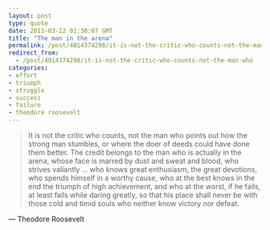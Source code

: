 ```yaml
---
layout: post
type: quote
date: 2011-03-22 01:30:07 GMT
title: "The man in the arena"
permalink: /post/4014374298/it-is-not-the-critic-who-counts-not-the-man-who
redirect_from: 
  - /post/4014374298/it-is-not-the-critic-who-counts-not-the-man-who
categories:
- effort
- triumph
- struggle
- success
- failure
- theodore roosevelt
---
```

<blockquote>It is not the critic who counts, not the man who points out how the strong man stumbles, or where the doer of deeds could have done them better. The credit belongs to the man who is actually in the arena, whose face is marred by dust and sweat and blood, who strives valiantly ... who knows great enthusiasm, the great devotions, who spends himself in a worthy cause, who at the best knows in the end the triumph of high achievement, and who at the worst, if he fails, at least fails while daring greatly, so that his place shall never be with those cold and timid souls who neither know victory nor defeat.</blockquote>
<p>— Theodore Roosevelt</p>